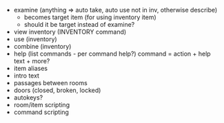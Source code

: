 - examine (anything => auto take, auto use not in inv, otherwise describe)
    - becomes target item (for using inventory item)
    - should it be target instead of examine?
- view inventory (INVENTORY command)
- use (inventory)
- combine (inventory)
- help (list commands - per command help?)
    command = action + help text + more?
- item aliases
- intro text
- passages between rooms
- doors (closed, broken, locked)
- autokeys?
- room/item scripting
- command scripting